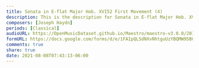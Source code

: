 ```yaml
---
title: Sonata in E-flat Major Hob. XVI52 First Movement (4)
description: This is the description for Sonata in E-flat Major Hob. XVI52 First Movement by Joseph Haydn
composers: [Joseph Haydn]
periods: [Classical]
audioURL: https://OpenMusicDataset.github.io/Maestro/maestro-v3.0.0/2011/MIDI-Unprocessed_01_R1_2011_MID--AUDIO_R1-D1_04_Track04_wav.midi
formURL: https://docs.google.com/forms/d/e/1FAIpQLSdNXvNhtguUzYBQMW95BCdgcrtvuHmGp1wD-ryEO0_pPpsHHQ/viewform
comments: true
share: true
date: 2021-08-08T07:43:13-06:00
---
```

